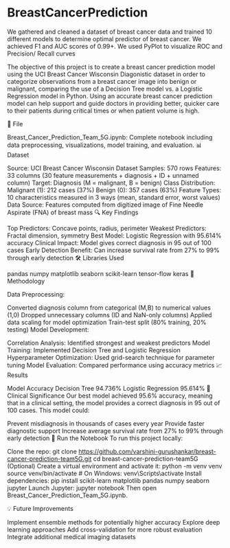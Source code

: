 # BreastCancerPrediction
We gathered and cleaned a dataset of breast cancer data and trained 10 different models to determine optimal predictor of breast cancer. We achieved F1 and AUC scores of 0.99+. We used PyPlot to visualize ROC and Precision/ Recall curves

The objective of this project is to create a breast cancer prediction model using the UCI Breast Cancer Wisconsin Diagonistic dataset in order to categorize observations from a breast cancer image into benign or malignant, comparing the use of a Decision Tree model vs. a Logistic Regression model in Python. Using an accurate breast cancer prediction model can help support and guide doctors in providing better, quicker care to their patients during critical times or when patient volume is high.

📁 File

Breast_Cancer_Prediction_Team_5G.ipynb: Complete notebook including data preprocessing, visualizations, model training, and evaluation.
📊 Dataset

Source: UCI Breast Cancer Wisconsin Dataset
Samples: 570 rows
Features: 33 columns (30 feature measurements + diagnosis + ID + unnamed column)
Target: Diagnosis (M = malignant, B = benign)
Class Distribution:
Malignant (1): 212 cases (37%)
Benign (0): 357 cases (63%)
Feature Types: 10 characteristics measured in 3 ways (mean, standard error, worst values)
Data Source: Features computed from digitized image of Fine Needle Aspirate (FNA) of breast mass
🔍 Key Findings

Top Predictors: Concave points, radius, perimeter
Weakest Predictors: Fractal dimension, symmetry
Best Model: Logistic Regression with 95.614% accuracy
Clinical Impact: Model gives correct diagnosis in 95 out of 100 cases
Early Detection Benefit: Can increase survival rate from 27% to 99% through early detection
🛠️ Libraries Used

pandas
numpy
matplotlib
seaborn
scikit-learn
tensor-flow
keras
🚀 Methodology

Data Preprocessing:

Converted diagnosis column from categorical (M,B) to numerical values (1,0)
Dropped unnecessary columns (ID and NaN-only columns)
Applied data scaling for model optimization
Train-test split (80% training, 20% testing)
Model Development:

Correlation Analysis: Identified strongest and weakest predictors
Model Training: Implemented Decision Tree and Logistic Regression
Hyperparameter Optimization: Used grid-search technique for parameter tuning
Model Evaluation: Compared performance using accuracy metrics
📈 Results

Model	Accuracy
Decision Tree	94.736%
Logistic Regression	95.614%
🎯 Clinical Significance Our best model achieved 95.6% accuracy, meaning that in a clinical setting, the model provides a correct diagnosis in 95 out of 100 cases. This model could:

Prevent misdiagnosis in thousands of cases every year
Provide faster diagnostic support
Increase average survival rate from 27% to 99% through early detection
🧪 Run the Notebook To run this project locally:

Clone the repo:
git clone https://github.com/varshini-gurushankar/breast-cancer-prediction-team5G.git
cd breast-cancer-prediction-team5G
(Optional) Create a virtual environment and activate it:
python -m venv venv
source venv/bin/activate  # On Windows: venv\Scripts\activate
Install dependencies:
pip install scikit-learn matplotlib pandas numpy seaborn jupyter
Launch Jupyter:
jupyter notebook
Then open Breast_Cancer_Prediction_Team_5G.ipynb.

💡 Future Improvements

Implement ensemble methods for potentially higher accuracy
Explore deep learning approaches
Add cross-validation for more robust evaluation
Integrate additional medical imaging datasets
